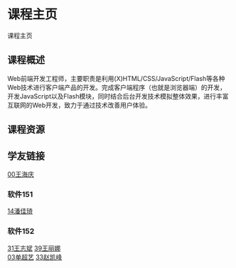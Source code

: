 # 课程主页  
课程主页

## 课程概述
Web前端开发工程师，主要职责是利用(X)HTML/CSS/JavaScript/Flash等各种Web技术进行客户端产品的开发。完成客户端程序（也就是浏览器端）的开发，开发JavaScript以及Flash模块，同时结合后台开发技术模拟整体效果，进行丰富互联网的Web开发，致力于通过技术改善用户体验。

## 课程资源

## 学友链接

[00王海庆](https://github.com/zptcweb/zptcweb.github.io)  

### 软件151
[14潘佳琦](https://github.com/pjq123456/pjq123456.github.io)  

### 软件152
[31王志斌](https://github.com/connnot/connnot.github.io)
[39王丽娜](https://github.com/waseni/waseni.github.io)  
[03单超艺](https://github.com/Mometime/mometime.github.io)
[33赵凯峰](https://github.com/Mometime/mometime.github.io)

